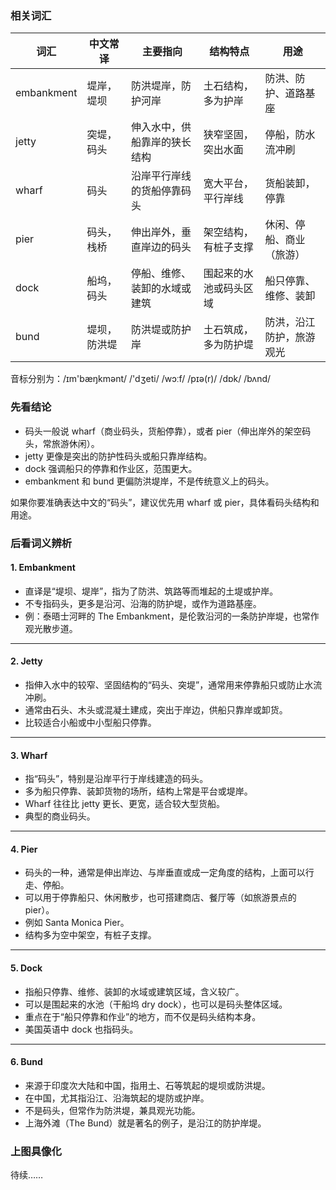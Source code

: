 ### 相关词汇

| 词汇         | 中文常译   | 主要指向           | 结构特点        | 用途           |
| ---------- | ------ | -------------- | ----------- | ------------ |
| embankment | 堤岸，堤坝  | 防洪堤岸，防护河岸      | 土石结构，多为护岸   | 防洪、防护、道路基座   |
| jetty      | 突堤，码头  | 伸入水中，供船靠岸的狭长结构 | 狭窄坚固，突出水面   | 停船，防水流冲刷     |
| wharf      | 码头     | 沿岸平行岸线的货船停靠码头  | 宽大平台，平行岸线   | 货船装卸，停靠      |
| pier       | 码头，栈桥  | 伸出岸外，垂直岸边的码头   | 架空结构，有桩子支撑  | 休闲、停船、商业（旅游） |
| dock       | 船坞，码头  | 停船、维修、装卸的水域或建筑 | 围起来的水池或码头区域 | 船只停靠、维修、装卸   |
| bund       | 堤坝，防洪堤 | 防洪堤或防护岸        | 土石筑成，多为防护堤  | 防洪，沿江防护，旅游观光 |

音标分别为：/ɪm'bæŋkmənt/ /'dʒeti/ /wɔːf/ /pɪə(r)/ /dɒk/ /bʌnd/

### 先看结论

- 码头一般说 wharf（商业码头，货船停靠），或者 pier（伸出岸外的架空码头，常旅游休闲）。
- jetty 更像是突出的防护性码头或船只靠岸结构。
- dock 强调船只的停靠和作业区，范围更大。
- embankment 和 bund 更偏防洪堤岸，不是传统意义上的码头。

如果你要准确表达中文的“码头”，建议优先用 wharf 或 pier，具体看码头结构和用途。

### 后看词义辨析

#### 1. Embankment

- 直译是“堤坝、堤岸”，指为了防洪、筑路等而堆起的土堤或护岸。
- 不专指码头，更多是沿河、沿海的防护堤，或作为道路基座。
- 例：泰晤士河畔的 The Embankment，是伦敦沿河的一条防护岸堤，也常作观光散步道。

---

#### 2. Jetty

- 指伸入水中的较窄、坚固结构的“码头、突堤”，通常用来停靠船只或防止水流冲刷。
- 通常由石头、木头或混凝土建成，突出于岸边，供船只靠岸或卸货。
- 比较适合小船或中小型船只停靠。

---

#### 3. Wharf

- 指“码头”，特别是沿岸平行于岸线建造的码头。
- 多为船只停靠、装卸货物的场所，结构上常是平台或堤岸。
- Wharf 往往比 jetty 更长、更宽，适合较大型货船。
- 典型的商业码头。

---

#### 4. Pier

- 码头的一种，通常是伸出岸边、与岸垂直或成一定角度的结构，上面可以行走、停船。
- 可以用于停靠船只、休闲散步，也可搭建商店、餐厅等（如旅游景点的 pier）。
- 例如 Santa Monica Pier。
- 结构多为空中架空，有桩子支撑。

---

#### 5. Dock

- 指船只停靠、维修、装卸的水域或建筑区域，含义较广。
- 可以是围起来的水池（干船坞 dry dock），也可以是码头整体区域。
- 重点在于“船只停靠和作业”的地方，而不仅是码头结构本身。
- 美国英语中 dock 也指码头。

---

#### 6. Bund

- 来源于印度次大陆和中国，指用土、石等筑起的堤坝或防洪堤。
- 在中国，尤其指沿江、沿海筑起的堤防或护岸。
- 不是码头，但常作为防洪堤，兼具观光功能。
- 上海外滩（The Bund）就是著名的例子，是沿江的防护岸堤。

### 上图具像化

待续……
